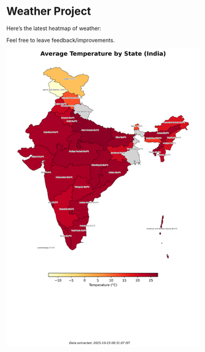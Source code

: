 # Weather Project

Here’s the latest heatmap of weather:

Feel free to leave feedback/improvements.

![India Heatmap](docs/assets/india_heatmap.png?v=F929F6)

